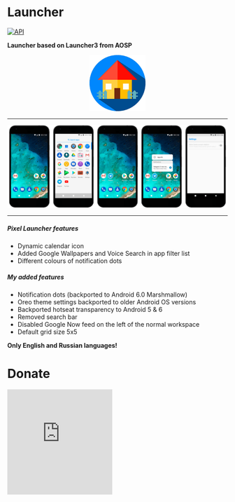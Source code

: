 # Launcher
[![API](https://img.shields.io/badge/API-21%2B-orange.svg?style=flat)](https://android-arsenal.com/api?level=21)

**Launcher based on Launcher3 from AOSP** <p align="center"><img width="128" height="128" src="images/icon.png" /></p>

--------

![Screenshots](./images/screenshots.png?raw=true)

--------

##### Pixel Launcher features

- Dynamic calendar icon
- Added Google Wallpapers and Voice Search in app filter list
- Different colours of notification dots

##### My added features

- Notification dots (backported to Android 6.0 Marshmallow)
- Oreo theme settings backported to older Android OS versions
- Backported hotseat transparency to Android 5 & 6
- Removed search bar
- Disabled Google Now feed on the left of the normal workspace
- Default grid size 5x5

**Only English and Russian languages!**

# Donate

<iframe src="https://funding.wmtransfer.com/widgets/vertical/bfebb1e8-60c0-444d-8b3f-5debb0e1936e?bt=0&hs=1&sum=1" width="240" height="240" scrolling="no" style="border:none;">Donate</iframe>